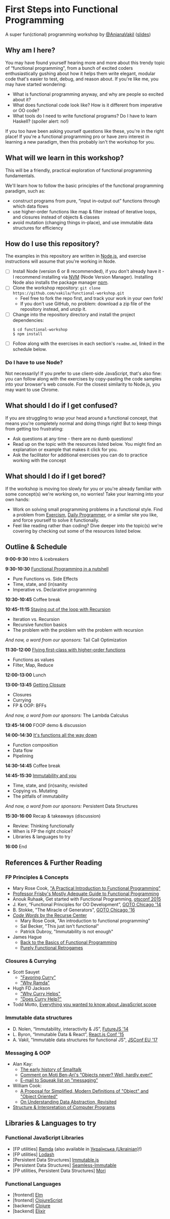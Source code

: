 # First Steps into Functional Programming

A super fun(ctional) programming workshop by [@AnjanaVakil](https://twitter.com/AnjanaVakil) ([slides](https://speakerdeck.com/vakila/first-steps-into-functional-programming))

## Why am I here?

You may have found yourself hearing more and more about this trendy topic of “functional programming", from a bunch of excited coders enthusiastically gushing about how it helps them write elegant, modular code that's easier to test, debug, and reason about. If you're like me, you may have started wondering:

- What is functional programming anyway, and why are people so excited about it?
- What does functional code look like? How is it different from imperative or OO code?
- What tools do I need to write functional programs? Do I have to learn Haskell? (spoiler alert: no!)

If you too have been asking yourself questions like these, you're in the right place! If you're a functional programming pro or have zero interest in learning a new paradigm, then this probably isn't the workshop for you.

## What will we learn in this workshop?

This will be a friendly, practical exploration of functional programming fundamentals.

We'll learn how to follow the basic principles of the functional programming paradigm, such as:
- construct programs from pure, “input in-output out” functions through which data flows
- use higher-order functions like map & filter instead of iterative loops, and closures instead of objects & classes
- avoid mutation (changing things in-place), and use immutable data structures for efficiency


## How do I use this repository?

The examples in this repository are written in [Node.js](https://nodejs.org), and exercise instructions will assume that you're working in Node.


- [ ] Install Node (version 6 or 8 recommended), if you don't already have it - I recommend installing via [NVM](https://github.com/creationix/nvm) (Node Version Manager). Installing Node also installs the package manager [npm](https://www.npmjs.com/).
- [ ] Clone the workshop repository: `git clone https://github.com/vakila/functional-workshop.git`
  - Feel free to fork the repo first, and track your work in your own fork!
  - If you don't use GitHub, no problem: download a zip file of the repository instead, and unzip it.
- [ ] Change into the repository directory and install the project dependencies:
  ```
  $ cd functional-workshop
  $ npm install
  ```
- [ ] Follow along with the exercises in each section's `readme.md`, linked in the schedule below.

### Do I have to use Node?

Not necessarily! If you prefer to use client-side JavaScript, that's also fine: you can follow along with the exercises by copy-pasting the code samples into your browser's web console. For the closest similarity to Node.js, you may want to use Chrome.

## What should I do if I get confused?

If you are struggling to wrap your head around a functional concept, that means you're completely normal and doing things right! But to keep things from getting too frustrating:

- Ask questions at any time - there are no dumb questions!
- Read up on the topic with the resources listed below. You might find an explanation or example that makes it click for you.
- Ask the facilitator for additional exercises you can do to practice working with the concept

## What should I do if I get bored?

If the workshop is moving too slowly for you or you're already familiar with some concept(s) we're working on, no worries! Take your learning into your own hands:

- Work on solving small programming problems in a functional style. Find a problem from [Exercism](https://exercism.io/tracks/javascript/exercises), [Daily Programmer](https://www.reddit.com/r/dailyprogrammer/), or a similar site you like, and force yourself to solve it functionally.
- Feel like reading rather than coding? Dive deeper into the topic(s) we're covering by checking out some of the resources listed below.



## Outline & Schedule

**9:00-9:30** Intro & icebreakers

**9:30-10:30** [Functional Programming in a nutshell](pure-functions)
  - Pure Functions vs. Side Effects
  - Time, state, and (in)sanity
  - Imperative vs. Declarative programming
  
**10:30-10:45** Coffee break

**10:45-11:15** [Staying out of the loop with Recursion](recursion)
  - Iteration vs. Recursion
  - Recursive function basics
  - The problem with the problem with the problem with recursion

  _And now, a word from our sponsors:_ Tail Call Optimization

**11:30-12:00** [Flying first-class with higher-order functions](higher-order)
  - Functions as values
  - Filter, Map, Reduce

**12:00-13:00** Lunch

**13:00-13:45** [Getting Closure](closure)
  - Closures
  - Currying
  - FP & OOP: BFFs

  _And now, a word from our sponsors:_ The Lambda Calculus

**13:45-14:00** FOOP demo & discussion

**14:00-14:30** [It's functions all the way down](composition)
  - Function composition
  - Data flow
  - Pipelining

**14:30-14:45** Coffee break

**14:45-15:30** [Immutability and you](immutability)
  - Time, state, and (in)sanity, revisited
  - Copying vs. Mutating
  - The pitfalls of immutability

  _And now, a word from our sponsors:_ Persistent Data Structures

**15:30-16:00** Recap & takeaways (discussion)
  - Review: Thinking functionally
  - When is FP the right choice?
  - Libraries & languages to try

**16:00** End


## References & Further Reading

### FP Principles & Concepts
- Mary Rose Cook, ["A Practical Introduction to Functional Programming"](https://maryrosecook.com/blog/post/a-practical-introduction-to-functional-programming)
- [Professor Frisby's Mostly Adequate Guide to Functional Programming](https://mostly-adequate.gitbooks.io/mostly-adequate-guide/)
- Anouk Ruhaak, Get started with Functional Programming, [otsconf 2015](https://www.youtube.com/watch?v=6f5dt923FmQ)
- J. Kerr, “Functional Principles for OO Development”, [GOTO Chicago '14](https://youtu.be/GpXsQ-NIKXY)
- B. Stokke, "The Miracle of Generators", [GOTO Chicago '16](https://youtu.be/6mCkLZ0cwAI)
- [_Code Words_ by the Recurse Center](https://codewords.recurse.com)
  - Mary Rose Cook, "An introduction to functional programming"
  - Sal Becker, "This just isn't functional"
  - Patrick Dubroy, "Immutability is not enough"
- James Hague
  - [Back to the Basics of Functional Programming](https://prog21.dadgum.com/18.html)
  - [Purely Functional Retrogames](https://prog21.dadgum.com/23.html)

### Closures & Currying
- Scott Sauyet
  - ["Favoring Curry"](https://fr.umio.us/favoring-curry/#header)
  - ["Why Ramda"](https://fr.umio.us/why-ramda/#header)
- Hugh FD Jackson
  - ["Why Curry Helps"](https://hughfdjackson.com/javascript/why-curry-helps/)
  - ["Does Curry Help?"](https://hughfdjackson.com/javascript/does-curry-help/)
- Todd Motto, [Everything you wanted to know about JavaScript scope](https://toddmotto.com/everything-you-wanted-to-know-about-javascript-scope/#closures)

### Immutable data structures
- D. Nolen, “Immutability, interactivity & JS”, [FutureJS '14](https://youtu.be/mS264h8KGwk)
- L. Byron, “Immutable Data & React”, [React.js Conf '15](https://youtu.be/I7IdS-PbEgI)
- A. Vakil, "Immutable data structures for functional JS", [JSConf EU '17](https://youtu.be/Wo0qiGPSV-s)

### Messaging & OOP
- Alan Kay:
  -  [The early history of Smalltalk](http://worrydream.com/EarlyHistoryOfSmalltalk)
  -  [Comment on Moti Ben-Ari's “Objects never? Well, hardly ever!”](http://computinged.wordpress.com/2010/09/11/moti-asks-objects-never-well-hardly-ever/#div-comment-3766)
  -  [E-mail to Squeak list on "messaging"](http://wiki.c2.com/?AlanKayOnMessaging)
- William Cook:
  -  [A Proposal for Simplified, Modern Definitions of "Object" and "Object Oriented"](http://wcook.blogspot.com/2012/07/proposal-for-simplified-modern.html)
  -  [On Understanding Data Abstraction, Revisited](http://www.cs.utexas.edu/%7Ewcook/Drafts/2009/essay.pdf)
- [Structure & Interpretation of Computer Programs](http://mitpress.mit.edu/sicp)

## Libraries & Languages to try

### Functional JavaScript Libraries

- [FP utilities] [Ramda](https://ramdajs.com/) (also available in [Українська (Ukrainian)](https://github.com/ivanzusko/ramda)!)
- [FP utilities] [Lodash](https://lodash.com/)
- [Persistent Data Structures] [Immutable.js](https://facebook.github.io/immutable-js/)
- [Persistent Data Structures] [Seamless-Immutable](https://github.com/rtfeldman/seamless-immutable)  
- [FP utilities, Persistent Data Structures] [Mori](http://swannodette.github.io/mori/)

### Functional Languages

- [frontend] [Elm](http://elm-lang.org/)
- [frontend] [ClojureScript](https://clojurescript.org/)
- [backend] [Clojure](https://clojure.org/)
- [backend] [Elixir](https://elixir-lang.org/)
